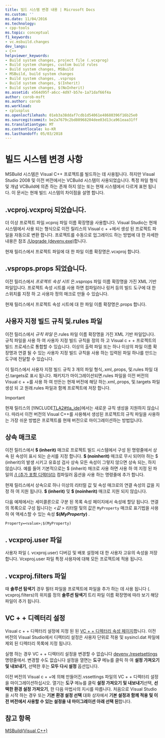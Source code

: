 ```yaml
---
title: 빌드 시스템 변경 내용 | Microsoft Docs
ms.custom: ''
ms.date: 11/04/2016
ms.technology:
- cpp-tools
ms.topic: conceptual
f1_keywords:
- vc.msbuild.changes
dev_langs:
- C++
helpviewer_keywords:
- Build system changes, project file (.vcxprog)
- Build system changes, custom build rules
- Build system changes, MSBuild
- MSBuild, build system changes
- Build system changes, .vsprops
- Build system changes, $(Inherit)
- Build system changes, $(NoInherit)
ms.assetid: e564d95f-a6cc-4d97-b57e-1a71daf66f4a
author: corob-msft
ms.author: corob
ms.workload:
- cplusplus
ms.openlocfilehash: 01eb3a38ddaf7cdb1d54061e48680396f16b25e0
ms.sourcegitcommit: be2a7679c2bd80968204dee03d13ca961eaa31ff
ms.translationtype: MT
ms.contentlocale: ko-KR
ms.lasthandoff: 05/03/2018
---
```

# <a name="build-system-changes"></a>빌드 시스템 변경 사항
MSBuild 시스템은 Visual C++ 프로젝트를 빌드하는 데 사용됩니다. 하지만 Visual Studio 2008 및 이전 버전에서는 VCBuild 시스템이 사용되었습니다. 특정 파일 형식 및 개념 VCBuild에 의존 하는 존재 하지 않는 또는 현재 시스템에서 다르게 표현 됩니다. 이 문서는 현재 빌드 시스템의 차이점을 설명 합니다.  
  
## <a name="vcproj-is-now-vcxproj"></a>.vcproj.vcxproj 되었습니다.  
 더 이상 프로젝트 파일.vcproj 파일 이름 확장명을 사용합니다. Visual Studio는 현재 시스템에서 사용 되는 형식으로 이전 릴리스의 Visual c + +에서 생성 된 프로젝트 파일을 자동으로 변환 합니다. 프로젝트를 수동으로 업그레이드 하는 방법에 대 한 자세한 내용은 참조 [/Upgrade (devenv.exe)](/visualstudio/ide/reference/upgrade-devenv-exe)합니다.  
  
 현재 릴리스에서 프로젝트 파일에 대 한 파일 이름 확장명은.vcxproj 합니다.  
  
## <a name="vsprops-is-now-props"></a>.vsprops.props 되었습니다.  
 이전 릴리스에서 *프로젝트 속성 시트* 은.vsprops 파일 이름 확장명을 가진 XML 기반 파일입니다. 프로젝트 속성 시트를 사용 하면 컴파일러나 링커 등의 빌드 도구에 대 한 스위치를 지정 하 고 사용자 정의 매크로 만들 수 있습니다.  
  
 현재 릴리스에서 프로젝트 속성 시트에 대 한 파일 이름 확장명은.props 합니다.  
  
## <a name="custom-build-rules-and-rules-files"></a>사용자 지정 빌드 규칙 및.rules 파일  
 이전 릴리스에서 *규칙 파일* 은.rules 파일 이름 확장명을 가진 XML 기반 파일입니다. 규칙 파일을 사용 하 여 사용자 지정 빌드 규칙을 정의 하 고 Visual c + + 프로젝트의 빌드 프로세스로 통합할 수 있습니다. 이상의 출력 파일 또는 하나 이상의 파일 이름 확장명과 연결 될 수 있는 사용자 지정 빌드 규칙을 사용 하는 입력된 파일 하나를 만드는 도구에 전달할 수 있습니다.  
  
 이 릴리스에서 사용자 지정 빌드 규칙 3 개의 파일 형식,.xml,.props, 및.rules 파일 대신.targets로 표시 됩니다. 패키지가 마이그레이션되면.rules 파일을 이전 버전의 Visual c + +를 사용 하 여 만든는 현재 버전에 해당 하는.xml,.props, 및.targets 파일 생성 되 고 원래.rules 파일과 함께 프로젝트에 저장 합니다.  
  
> [!IMPORTANT]
>  현재 릴리스의 [!INCLUDE[TLA2#tla_ide](../build/includes/tla2sharptla_ide_md.md)]에서는 새로운 규칙 생성을 지원하지 않습니다. 따라서 이전 버전의 Visual C++를 사용해서 생성된 프로젝트의 규칙 파일을 사용하는 가장 쉬운 방법은 프로젝트를 현재 버전으로 마이그레이션하는 방법입니다.  
  
## <a name="inheritance-macros"></a>상속 매크로  
 이전 릴리스에서 **$ (inherit)** 매크로 프로젝트 빌드 시스템에서 구성 된 명령줄에서 상속 된 속성이 표시 되는 순서를 지정 합니다. **$ (noinherit)** 매크로 무시 되어야 하는 $ (inherit)의 발생 시키고 유효성 검사 상속 모든 속성이 그렇지 않으면 상속 되는, 하지 않습니다. 예를 들어 기본적으로는 $ (inherit) 매크로 사용 하면 사용 하 여 지정 된 파일의 [/I (추가 포함 디렉터리)](../build/reference/i-additional-include-directories.md) 컴파일러 옵션을 사용 하는 명령줄에 추가 합니다.  
  
 현재 릴리스에서 상속으로 하나 이상의 리터럴 값 및 속성 매크로의 연결 속성의 값을 지정 하 여 지원 됩니다. **$ (inherit)** 및 **$ (noinherit)** 매크로 지원 되지 않습니다.  
  
 다음 예제에서는 세미콜론으로 구분 된 목록 속성 페이지에서 속성에 할당 됩니다. 연결의 목록으로 구성 됩니다는  *\<값 >* 리터럴 및의 값은 `MyProperty` 매크로 표기법을 사용 하 여 액세스할 수 있는 속성 **$(***MyProperty***)** .  
  
```  
Property=<value>;$(MyProperty)  
```  
  
## <a name="vcxprojuser-files"></a>. vcxproj.user 파일  
 사용자 파일 (. vcxproj.user) 디버깅 및 배포 설정에 대 한 사용자 고유의 속성을 저장 합니다. Vcxproj.user 파일 특정 사용자에 대해 모든 프로젝트에 적용 됩니다.  
  
## <a name="vcxprojfilters-file"></a>. vcxproj.filters 파일  
 때 **솔루션 탐색기** 경우 필터 파일을 프로젝트에 파일을 추가 하는 데 사용 됩니다 (. vcxproj.filters)의 위치를 정의 **솔루션 탐색기** 트리 파일 이름 확장명에 따라 보기 해당 파일이 추가 됩니다.  
  
## <a name="vc-directories-settings"></a>VC + + 디렉터리 설정  
 Visual c + + 디렉터리 설정에 지정 된 된 [VC + + 디렉터리 속성 페이지](../ide/vcpp-directories-property-page.md)합니다. 이전 버전의 Visual Studio에서 디렉터리 설정은 사용자 단위로 적용 및 sysincl.dat 파일에 제외 된 디렉터리 목록에 지정 됩니다.  
  
 실행 하는 경우 VC + + 디렉터리 설정을 변경할 수 없습니다 [devenv /resetsettings](/visualstudio/ide/reference/resetsettings-devenv-exe) 명령줄에서. 변경할 수도 없습니다 설정을 열면는 **도구** 메뉴를 클릭 하 여 **설정 가져오기 및 내보내기**, 선택한 후는 **모두 다시 설정** 옵션입니다.  
  
 이전 버전의 Visual c + +에 의해 만들어진.vssettings 파일의 VC + + 디렉터리 설정을 마이그레이션하십시오. 열기는 **도구** 메뉴를 클릭 **설정 가져오기 및 내보내기**선택, **선택한 환경 설정 가져오기**, 한 다음 마법사의 지시를 따릅니다. 처음으로 Visual Studio을 시작 하는 경우 또는 **기본 환경 설정 선택** 대화 상자에서 **기본 설정과 함께 적용 및 이전 버전에서 사용할 수 있는 설정을 내 마이그레이션 아래 선택 된**합니다.  
  
## <a name="see-also"></a>참고 항목  
 [MSBuild(Visual C++)](../build/msbuild-visual-cpp.md)